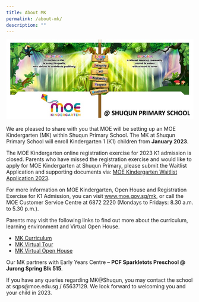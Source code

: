 ```yaml
---
title: About MK
permalink: /about-mk/
description: ""
---
```

![](/images/MK-Banner.jpg)

<p>We are pleased to share with you that MOE will be setting up an MOE Kindergarten (MK) within Shuqun Primary School. The MK at Shuqun Primary School will enroll Kindergarten 1 (K1) children from&nbsp;<strong>January 2023</strong>.</p>
<p>The MOE Kindergarten online registration exercise for 2023 K1 admission is closed. Parents who have missed the registration exercise and would like to apply for MOE Kindergarten at Shuqun Primary, please submit the Waitlist Application and supporting documents via:&nbsp;<a href="https://form.gov.sg/61f0b0efad84620013aff7a8" target="_blank" rel="noopener noreferrer">MOE Kindergarten Waitlist Application 2023</a>.</p>
<p>For more information on MOE Kindergarten, Open House and Registration Exercise for K1 Admission, you can visit&nbsp;<a href="http://www.moe.gov.sg/mk" target="_blank" rel="noopener noreferrer">www.moe.gov.sg/mk</a>, or call the MOE Customer Service Centre at 6872 2220 (Mondays to Fridays: 8.30 a.m. to 5.30 p.m.).</p>
<p>Parents may visit the following links to find out more about the curriculum, learning environment and Virtual Open House.</p>
<ul>
<li><a href="http://www.moe.gov.sg/preschool/moe-kindergarten/curriculum" target="_blank" rel="noopener noreferrer">MK Curriculum</a></li>
<li><a href="https://www.moe.gov.sg/preschool/moe-kindergarten/mk-virtual-tour" target="_blank" rel="noopener noreferrer">MK Virtual Tour</a></li>
<li><a href="https://www.moe.gov.sg/preschool/moe-kindergarten/mkvirtualopenhouse2022" target="_blank" rel="noopener noreferrer">MK Virtual Open House</a></li>
</ul>
<p>Our MK partners with Early Years Centre &ndash;&nbsp;<strong>PCF Sparkletots Preschool @ Jurong Spring Blk 515</strong>.</p>
<p>If you have any queries regarding MK@Shuqun, you may contact the school at sqps@moe.edu.sg / 65637129. We look forward to welcoming you and your child in 2023.</p>